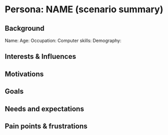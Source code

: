 # Persona: NAME (scenario summary)

## Background

Name:
Age:
Occupation:
Computer skills:
Demography:


## Interests & Influences

## Motivations

## Goals

## Needs and expectations

## Pain points & frustrations

